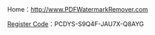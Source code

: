 Home：http://www.PDFWatermarkRemover.com

[Register Code](https://www.serials.ws/?chto=PDF%20Watermark%20Remover%201.0.2)：PCDYS-S9Q4F-JAU7X-Q8AYG

